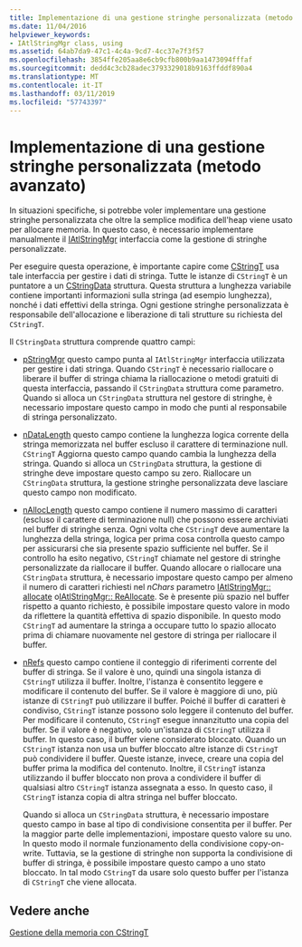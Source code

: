 ```yaml
---
title: Implementazione di una gestione stringhe personalizzata (metodo avanzato)
ms.date: 11/04/2016
helpviewer_keywords:
- IAtlStringMgr class, using
ms.assetid: 64ab7da9-47c1-4c4a-9cd7-4cc37e7f3f57
ms.openlocfilehash: 3854ffe205aa8e6cb9cfb800b9aa1473094fffaf
ms.sourcegitcommit: dedd4c3cb28adec3793329018b9163ffddf890a4
ms.translationtype: MT
ms.contentlocale: it-IT
ms.lasthandoff: 03/11/2019
ms.locfileid: "57743397"
---
```

# <a name="implementation-of-a-custom-string-manager-advanced-method"></a>Implementazione di una gestione stringhe personalizzata (metodo avanzato)

In situazioni specifiche, si potrebbe voler implementare una gestione stringhe personalizzata che oltre la semplice modifica dell'heap viene usato per allocare memoria. In questo caso, è necessario implementare manualmente il [IAtlStringMgr](../atl-mfc-shared/reference/iatlstringmgr-class.md) interfaccia come la gestione di stringhe personalizzate.

Per eseguire questa operazione, è importante capire come [CStringT](../atl-mfc-shared/reference/cstringt-class.md) usa tale interfaccia per gestire i dati di stringa. Tutte le istanze di `CStringT` è un puntatore a un [CStringData](../atl-mfc-shared/reference/cstringdata-class.md) struttura. Questa struttura a lunghezza variabile contiene importanti informazioni sulla stringa (ad esempio lunghezza), nonché i dati effettivi della stringa. Ogni gestione stringhe personalizzata è responsabile dell'allocazione e liberazione di tali strutture su richiesta del `CStringT`.

Il `CStringData` struttura comprende quattro campi:

- [pStringMgr](../atl-mfc-shared/reference/cstringdata-class.md#pstringmgr) questo campo punta al `IAtlStringMgr` interfaccia utilizzata per gestire i dati stringa. Quando `CStringT` è necessario riallocare o liberare il buffer di stringa chiama la riallocazione o metodi gratuiti di questa interfaccia, passando il `CStringData` struttura come parametro. Quando si alloca un `CStringData` struttura nel gestore di stringhe, è necessario impostare questo campo in modo che punti al responsabile di stringa personalizzato.

- [nDataLength](../atl-mfc-shared/reference/cstringdata-class.md#ndatalength) questo campo contiene la lunghezza logica corrente della stringa memorizzata nel buffer escluso il carattere di terminazione null. `CStringT` Aggiorna questo campo quando cambia la lunghezza della stringa. Quando si alloca un `CStringData` struttura, la gestione di stringhe deve impostare questo campo su zero. Riallocare un `CStringData` struttura, la gestione stringhe personalizzata deve lasciare questo campo non modificato.

- [nAllocLength](../atl-mfc-shared/reference/cstringdata-class.md#nalloclength) questo campo contiene il numero massimo di caratteri (escluso il carattere di terminazione null) che possono essere archiviati nel buffer di stringhe senza. Ogni volta che `CStringT` deve aumentare la lunghezza della stringa, logica per prima cosa controlla questo campo per assicurarsi che sia presente spazio sufficiente nel buffer. Se il controllo ha esito negativo, `CStringT` chiamate nel gestore di stringhe personalizzate da riallocare il buffer. Quando allocare o riallocare una `CStringData` struttura, è necessario impostare questo campo per almeno il numero di caratteri richiesti nel *nChars* parametro [IAtlStringMgr:: allocate](../atl-mfc-shared/reference/iatlstringmgr-class.md#allocate) o[IAtlStringMgr:: ReAllocate](../atl-mfc-shared/reference/iatlstringmgr-class.md#reallocate). Se è presente più spazio nel buffer rispetto a quanto richiesto, è possibile impostare questo valore in modo da riflettere la quantità effettiva di spazio disponibile. In questo modo `CStringT` ad aumentare la stringa a occupare tutto lo spazio allocato prima di chiamare nuovamente nel gestore di stringa per riallocare il buffer.

- [nRefs](../atl-mfc-shared/reference/cstringdata-class.md#nrefs) questo campo contiene il conteggio di riferimenti corrente del buffer di stringa. Se il valore è uno, quindi una singola istanza di `CStringT` utilizza il buffer. Inoltre, l'istanza è consentito leggere e modificare il contenuto del buffer. Se il valore è maggiore di uno, più istanze di `CStringT` può utilizzare il buffer. Poiché il buffer di caratteri è condiviso, `CStringT` istanze possono solo leggere il contenuto del buffer. Per modificare il contenuto, `CStringT` esegue innanzitutto una copia del buffer. Se il valore è negativo, solo un'istanza di `CStringT` utilizza il buffer. In questo caso, il buffer viene considerato bloccato. Quando un `CStringT` istanza non usa un buffer bloccato altre istanze di `CStringT` può condividere il buffer. Queste istanze, invece, creare una copia del buffer prima la modifica del contenuto. Inoltre, il `CStringT` istanza utilizzando il buffer bloccato non prova a condividere il buffer di qualsiasi altro `CStringT` istanza assegnata a esso. In questo caso, il `CStringT` istanza copia di altra stringa nel buffer bloccato.

   Quando si alloca un `CStringData` struttura, è necessario impostare questo campo in base al tipo di condivisione consentita per il buffer. Per la maggior parte delle implementazioni, impostare questo valore su uno. In questo modo il normale funzionamento della condivisione copy-on-write. Tuttavia, se la gestione di stringhe non supporta la condivisione di buffer di stringa, è possibile impostare questo campo a uno stato bloccato. In tal modo `CStringT` da usare solo questo buffer per l'istanza di `CStringT` che viene allocata.

## <a name="see-also"></a>Vedere anche

[Gestione della memoria con CStringT](../atl-mfc-shared/memory-management-with-cstringt.md)
